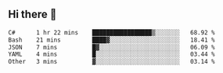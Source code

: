 ## Hi there 👋

<!--START_SECTION:waka-->

```txt
C#      1 hr 22 mins    █████████████████▒░░░░░░░   68.92 %
Bash    21 mins         ████▓░░░░░░░░░░░░░░░░░░░░   18.41 %
JSON    7 mins          █▓░░░░░░░░░░░░░░░░░░░░░░░   06.09 %
YAML    4 mins          █░░░░░░░░░░░░░░░░░░░░░░░░   03.44 %
Other   3 mins          ▓░░░░░░░░░░░░░░░░░░░░░░░░   03.14 %
```

<!--END_SECTION:waka-->

<!--
**elpenor23/elpenor23** is a ✨ _special_ ✨ repository because its `README.md` (this file) appears on your GitHub profile.

Here are some ideas to get you started:

- 🔭 I’m currently working on ...
- 🌱 I’m currently learning ...
- 👯 I’m looking to collaborate on ...
- 🤔 I’m looking for help with ...
- 💬 Ask me about ...
- 📫 How to reach me: ...
- 😄 Pronouns: ...
- ⚡ Fun fact: ...
-->
